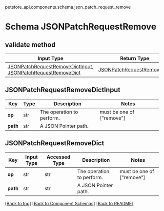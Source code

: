 petstore_api.components.schema.json_patch_request_remove
# Schema JSONPatchRequestRemove

## validate method
Input Type | Return Type | Notes
------------ | ------------- | -------------
[JSONPatchRequestRemoveDictInput](#jsonpatchrequestremovedictinput), [JSONPatchRequestRemoveDict](#jsonpatchrequestremovedict) | [JSONPatchRequestRemoveDict](#jsonpatchrequestremovedict) |

## JSONPatchRequestRemoveDictInput
Key | Type |  Description | Notes
------------ | ------------- | ------------- | -------------
**op** | str | The operation to perform. | must be one of ["remove"]
**path** | str | A JSON Pointer path. |

## JSONPatchRequestRemoveDict
Key | Input Type | Accessed Type | Description | Notes
------------ | ------------- | ------------- | ------------- | -------------
**op** | str | str | The operation to perform. | must be one of ["remove"]
**path** | str | str | A JSON Pointer path. |

[[Back to top]](#top) [[Back to Component Schemas]](../../../README.md#Component-Schemas) [[Back to README]](../../../README.md)
